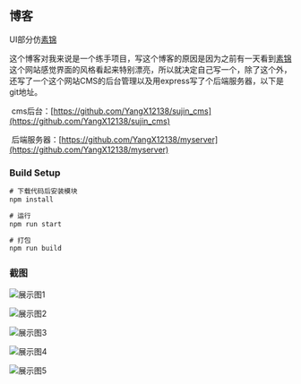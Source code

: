 ## 博客

UI部分仿[素锦](https://isujin.com/)

这个博客对我来说是一个练手项目，写这个博客的原因是因为之前有一天看到[素锦](https://isujin.com/)这个网站感觉界面的风格看起来特别漂亮，所以就决定自己写一个，除了这个外，还写了一个这个网站CMS的后台管理以及用express写了个后端服务器，以下是git地址。

​		cms后台：[https://github.com/YangX12138/sujin_cms](https://github.com/YangX12138/sujin_cms)

​		后端服务器：[https://github.com/YangX12138/myserver](https://github.com/YangX12138/myserver)

### Build Setup

```javascript
# 下载代码后安装模块
npm install

# 运行
npm run start

# 打包
npm run build
```

### 截图

![展示图1](https://blog20190912.oss-cn-beijing.aliyuncs.com/sujin_blog_zs_01.png)



![展示图2](https://blog20190912.oss-cn-beijing.aliyuncs.com/sujin_blog_zs_02.png)



![展示图3](https://blog20190912.oss-cn-beijing.aliyuncs.com/sujin_blog_zs_03.png)



![展示图4](https://blog20190912.oss-cn-beijing.aliyuncs.com/sujin_blog_zs_04.png)



![展示图5](https://blog20190912.oss-cn-beijing.aliyuncs.com/sujin_blog_zs_05.png)



